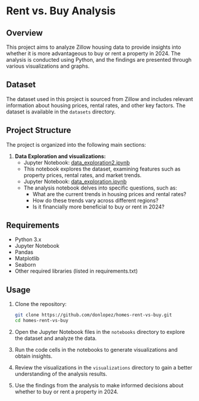 # Rent vs. Buy Analysis

## Overview

This project aims to analyze Zillow housing data to provide insights into whether it is more advantageous to buy or rent a property in 2024. The analysis is conducted using Python, and the findings are presented through various visualizations and graphs.

## Dataset

The dataset used in this project is sourced from Zillow and includes relevant information about housing prices, rental rates, and other key factors. The dataset is available in the `datasets` directory.

## Project Structure

The project is organized into the following main sections:

1. **Data Exploration and visualizations:**
   - Jupyter Notebook: [data_exploration2.ipynb](notebooks/data_exploration2.ipynb)
   - This notebook explores the dataset, examining features such as property prices, rental rates, and market trends.
   - Jupyter Notebook: [data_exploration.ipynb](notebooks/data_exploration.ipynb)
   - The analysis notebook delves into specific questions, such as:
     - What are the current trends in housing prices and rental rates?
     - How do these trends vary across different regions?
     - Is it financially more beneficial to buy or rent in 2024?

## Requirements

- Python 3.x
- Jupyter Notebook
- Pandas
- Matplotlib
- Seaborn
- Other required libraries (listed in requirements.txt)

## Usage

1. Clone the repository:

   ```bash
   git clone https://github.com/donlopez/homes-rent-vs-buy.git
   cd homes-rent-vs-buy
   ```

2. Open the Jupyter Notebook files in the `notebooks` directory to explore the dataset and analyze the data.

3. Run the code cells in the notebooks to generate visualizations and obtain insights.

4. Review the visualizations in the `visualizations` directory to gain a better understanding of the analysis results.

5. Use the findings from the analysis to make informed decisions about whether to buy or rent a property in 2024.
